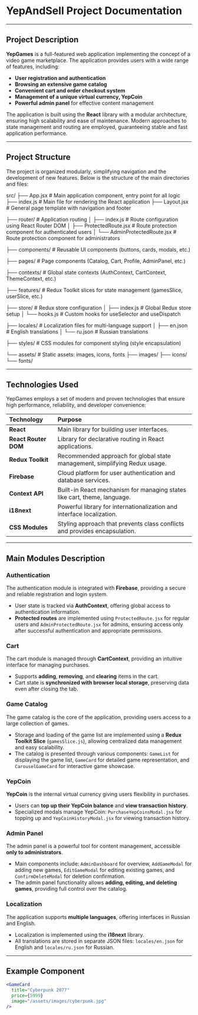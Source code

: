 # YepAndSell Project Documentation

---

## Project Description

**YepGames** is a full-featured web application implementing the concept of a video game marketplace. The application provides users with a wide range of features, including:

* **User registration and authentication**
* **Browsing an extensive game catalog**
* **Convenient cart and order checkout system**
* **Management of a unique virtual currency, YepCoin**
* **Powerful admin panel** for effective content management

The application is built using the **React** library with a modular architecture, ensuring high scalability and ease of maintenance. Modern approaches to state management and routing are employed, guaranteeing stable and fast application performance.

---

## Project Structure

The project is organized modularly, simplifying navigation and the development of new features. Below is the structure of the main directories and files:

src/
├── App.jsx                  # Main application component, entry point for all logic
├── index.js                 # Main file for rendering the React application
├── Layout.jsx               # General page template with navigation and footer

├── router/                  # Application routing
│   ├── index.js             # Route configuration using React Router DOM
│   ├── ProtectedRoute.jsx   # Route protection component for authenticated users
│   └── AdminProtectedRoute.jsx  # Route protection component for administrators

├── components/              # Reusable UI components (buttons, cards, modals, etc.)

├── pages/                   # Page components (Catalog, Cart, Profile, AdminPanel, etc.)

├── contexts/                # Global state contexts (AuthContext, CartContext, ThemeContext, etc.)

├── features/                # Redux Toolkit slices for state management (gamesSlice, userSlice, etc.)

├── store/                   # Redux store configuration
│   ├── index.js             # Global Redux store setup
│   └── hooks.js             # Custom hooks for useSelector and useDispatch

├── locales/                 # Localization files for multi-language support
│   ├── en.json              # English translations
│   └── ru.json              # Russian translations

├── styles/                  # CSS modules for component styling (style encapsulation)

└── assets/                  # Static assets: images, icons, fonts
    ├── images/
    ├── icons/
    └── fonts/

---

## Technologies Used

YepGames employs a set of modern and proven technologies that ensure high performance, reliability, and developer convenience:

| Technology           | Purpose                                                      |
| :------------------- | :-----------------------------------------------------------|
| **React**            | Main library for building user interfaces.                  |
| **React Router DOM** | Library for declarative routing in React applications.      |
| **Redux Toolkit**    | Recommended approach for global state management, simplifying Redux usage. |
| **Firebase**         | Cloud platform for user authentication and database services. |
| **Context API**      | Built-in React mechanism for managing states like cart, theme, language. |
| **i18next**          | Powerful library for internationalization and interface localization. |
| **CSS Modules**      | Styling approach that prevents class conflicts and provides encapsulation. |

---

## Main Modules Description

### Authentication

The authentication module is integrated with **Firebase**, providing a secure and reliable registration and login system.

* User state is tracked via **AuthContext**, offering global access to authentication information.
* **Protected routes** are implemented using `ProtectedRoute.jsx` for regular users and `AdminProtectedRoute.jsx` for admins, ensuring access only after successful authentication and appropriate permissions.

### Cart

The cart module is managed through **CartContext**, providing an intuitive interface for managing purchases.

* Supports **adding**, **removing**, and **clearing** items in the cart.
* Cart state is **synchronized with browser local storage**, preserving data even after closing the tab.

### Game Catalog

The game catalog is the core of the application, providing users access to a large collection of games.

* Storage and loading of the game list are implemented using a **Redux Toolkit Slice** (`gamesSlice.js`), allowing centralized data management and easy scalability.
* The catalog is presented through various components: `GameList` for displaying the game list, `GameCard` for detailed game representation, and `CarouselGameCard` for interactive game showcase.

### YepCoin

**YepCoin** is the internal virtual currency giving users flexibility in purchases.

* Users can **top up their YepCoin balance** and **view transaction history**.
* Specialized modals manage YepCoin: `PurchaseYepCoinsModal.jsx` for topping up and `YepCoinHistoryModal.jsx` for viewing transaction history.

### Admin Panel

The admin panel is a powerful tool for content management, accessible **only to administrators**.

* Main components include: `AdminDashboard` for overview, `AddGameModal` for adding new games, `EditGameModal` for editing existing games, and `ConfirmDeleteModal` for deletion confirmation.
* The admin panel functionality allows **adding, editing, and deleting games**, providing full control over the catalog.

### Localization

The application supports **multiple languages**, offering interfaces in Russian and English.

* Localization is implemented using the **i18next** library.
* All translations are stored in separate JSON files: `locales/en.json` for English and `locales/ru.json` for Russian.

---

## Example Component

```jsx
<GameCard
  title="Cyberpunk 2077"
  price={5999}
  image="/assets/images/cyberpunk.jpg"
/>
